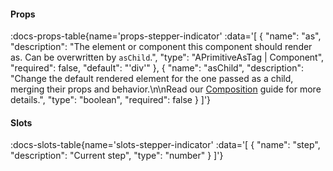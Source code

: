 <!-- This file was automatic generated. Do not edit it manually -->

#### Props
:docs-props-table{name='props-stepper-indicator' :data='[
  {
    "name": "as",
    "description": "The element or component this component should render as. Can be overwritten by `asChild`.",
    "type": "APrimitiveAsTag | Component",
    "required": false,
    "default": "\'div\'"
  },
  {
    "name": "asChild",
    "description": "Change the default rendered element for the one passed as a child, merging their props and behavior.\\n\\nRead our [Composition](https://akar.vinicunca.dev/core/guides/composition) guide for more details.",
    "type": "boolean",
    "required": false
  }
]'} 

#### Slots

:docs-slots-table{name='slots-stepper-indicator' :data='[
  {
    "name": "step",
    "description": "Current step",
    "type": "number"
  }
]'} 
